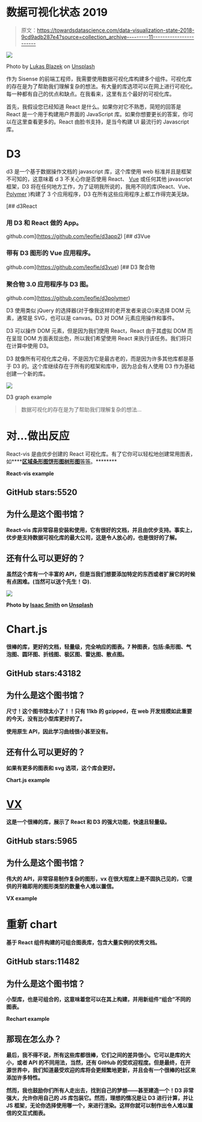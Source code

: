 # 数据可视化状态 2019

> 原文：<https://towardsdatascience.com/data-visualization-state-2018-9cd9adb287e4?source=collection_archive---------11----------------------->

![](img/1fdd9597617a4403752c70a3604b2ad6.png)

Photo by [Lukas Blazek](https://unsplash.com/@goumbik?utm_source=medium&utm_medium=referral) on [Unsplash](https://unsplash.com?utm_source=medium&utm_medium=referral)

作为 Sisense 的前端工程师，我需要使用数据可视化库构建多个组件。可视化库的存在是为了帮助我们理解复杂的想法。有大量的库选项可以在网上进行可视化。每一种都有自己的优点和缺点。在我看来，这里有五个最好的可视化库。

首先，我假设您已经知道 React 是什么。如果你对它不熟悉，简短的回答是 React 是一个用于构建用户界面的 JavaScript 库。如果你想要更长的答案，你可以在这里查看更多的。React 由脸书支持，是当今构建 UI 最流行的 Javascript 库。

# D3

d3 是一个基于数据操作文档的 javascript 库，这个库使用 web 标准并且是框架不可知的，这意味着 d 3 不关心你是否使用 React、 [Vue](https://vuejs.org/) 或任何其他 javascript 框架，D3 将在任何地方工作，为了证明我所说的，我用不同的库(React、Vue、 [Polymer](https://www.polymer-project.org/) )构建了 3 个应用程序，D3 在所有这些应用程序上都工作得完美无缺。

[](https://github.com/leofle/d3app2) [## d3React

### 用 D3 和 React 做的 App。

github.com](https://github.com/leofle/d3app2) [](https://github.com/leofle/d3vue) [## d3Vue

### 带有 D3 图形的 Vue 应用程序。

github.com](https://github.com/leofle/d3vue) [](https://github.com/leofle/d3polymer) [## D3 聚合物

### 聚合物 3.0 应用程序与 D3 图。

github.com](https://github.com/leofle/d3polymer) 

D3 使用类似 jQuery 的选择器(对于像我这样的老开发者来说😉)来选择 DOM 元素，通常是 SVG，也可以是 canvas。D3 对 DOM 元素应用操作和事件。

D3 可以操作 DOM 元素，但是因为我们使用 React，React 由于其虚拟 DOM 而在呈现 DOM 方面表现出色，所以我们希望使用 React 来执行该任务。我们将只在计算中使用 D3。

D3 就像所有可视化库之母，不是因为它是最古老的，而是因为许多其他库都是基于 D3 的。这个库继续存在于所有的框架和库中，因为总会有人使用 D3 作为基础创建一个新的库。

![](img/1dbd70d7437e0348e9c9c72e94fbe827.png)

D3 graph example

> 数据可视化的存在是为了帮助我们理解复杂的想法…

# 对…做出反应

React-vis 是由优步创建的 React 可视化库。有了它你可以轻松地创建常用图表，如[](https://uber.github.io/react-vis/documentation/series-reference/line-series)****[**区域**](https://uber.github.io/react-vis/documentation/series-reference/area-series)**[**条形图**](https://uber.github.io/react-vis/documentation/series-reference/bar-series)[**饼形图**](https://uber.github.io/react-vis/documentation/other-charts/radial-chart)[**树形图**](https://uber.github.io/react-vis/documentation/other-charts/treemap)**[等等](https://uber.github.io/react-vis/documentation/series-reference/arc-series)。********

******React-vis example******

## ******GitHub stars:5520******

## ******为什么是这个图书馆？******

******React-vis 库非常容易安装和使用，它有很好的文档，并且由优步支持。事实上，优步是支持数据可视化库的最大公司，这是令人放心的，也是很好的了解。******

## ******还有什么可以更好的？******

******虽然这个库有一个丰富的 API，但是当我们想要添加特定的东西或者扩展它的时候有点困难。(当然可以送个先生！😉).******

******![](img/2e03983f19ce2dbaaa3537027e917afa.png)******

******Photo by [Isaac Smith](https://unsplash.com/@isaacmsmith?utm_source=medium&utm_medium=referral) on [Unsplash](https://unsplash.com?utm_source=medium&utm_medium=referral)******

# ******Chart.js******

******很棒的库，更好的文档，轻量级，完全响应的图表。7 种图表，包括:条形图、气泡图、圆环图、折线图、极区图、雷达图、散点图。******

## ******GitHub stars:43182******

## ******为什么是这个图书馆？******

******尺寸！这个图书馆太小了！！只有 11kb 的 gzipped，在 web 开发规模如此重要的今天，没有比小型库更好的了。******

******使用原生 API，因此学习曲线很小甚至没有。******

## ******还有什么可以更好的？******

******如果有更多的图表和 svg 选项，这个库会更好。******

******Chart.js example******

# ******[VX](https://github.com/hshoff/vx)******

******这是一个很棒的库，展示了 React 和 D3 的强大功能，快速且轻量级。******

## ******GitHub stars:5965******

## ******为什么是这个图书馆？******

******伟大的 API，非常容易制作复杂的图形，vx 在很大程度上是不固执己见的，它提供的开箱即用的图形类型的数量令人难以置信。******

******VX example******

# ******重新 chart******

******基于 React 组件构建的可组合图表库，包含大量实例的优秀文档。******

## ********GitHub stars**:11482******

## ******为什么是这个图书馆？******

******小型库，也是可组合的，这意味着您可以在其上构建，并用新组件“组合”不同的图表。******

******Rechart example******

## ******那现在怎么办？******

******最后，我不得不说，所有这些库都很棒，它们之间的差异很小。它可以是库的大小，或者 API 的不同用法，当然，还有 GitHub 的受欢迎程度。但是最终，在开源世界中，我们知道最受欢迎的库将会更频繁地更新，并且会有一个很棒的社区来添加许多特性。******

******然而，我也鼓励你们所有人走出去，找到自己的梦想——甚至建造一个！D3 非常强大，允许你用自己的 JS 库包装它。然而，理想的情况是让 D3 进行计算，并让 JS 框架，无论你选择使用哪一个，来进行渲染。这样你就可以制作出令人难以置信的交互式图表。******